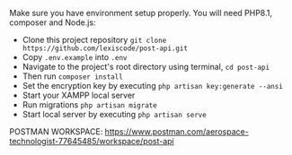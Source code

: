 Make sure you have environment setup properly. You will need PHP8.1, composer and Node.js:

- Clone this project repository `git clone https://github.com/lexiscode/post-api.git`
- Copy `.env.example` into `.env` 
- Navigate to the project's root directory using terminal, `cd post-api`
- Then run `composer install`
- Set the encryption key by executing `php artisan key:generate --ansi`
- Start your XAMPP local server
- Run migrations `php artisan migrate`
- Start local server by executing  `php artisan serve`


POSTMAN WORKSPACE: https://www.postman.com/aerospace-technologist-77645485/workspace/post-api
